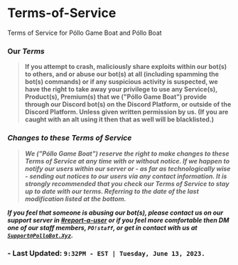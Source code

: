 # Terms-of-Service
Terms of Service for Póllo Game Boat and Póllo Boat

### <strong>Our <i>Terms</i></strong>

<blockquote>
<p><b>If you attempt to crash, maliciously share exploits within our bot(s) to others, and or abuse our bot(s) at all (including spamming the bot(s) commands) or if any suspicious activity is suspected, we have the right to take away your privilege to use any Service(s), Product(s), Premium(s) that we ("Póllo Game Boat") provide through our Discord bot(s) on the Discord Platform, or outside of the Discord Platform.  Unless given written permission by us.  (If you are caught with an alt using it then that as well will be blacklisted.)</b></p>  
</blockquote>

### <b><i>Changes to these Terms of Service</i></b>

<blockquote>
<p><strong><b><i>We ("Póllo Game Boat") reserve the right to make changes to these Terms of Service at any time with or without notice.  If we happen to notify our users within our server or - as far as technologically wise - sending out notices to our users via any contact information. 
It is strongly recommended that you check our Terms of Service to stay up to date with our terms.  Referring to the date of the last modification listed at the bottom.</i></strong></b></p>
</blockquote>

<p><strong><b><i>If you feel that someone is abusing our bot(s), please contact us on our support server in <a href="https://discord.com/channels/825065920299925524/1005811202611482624">#report-a-user</a> or if you feel more comfortable then DM one of our staff members, <code>PO!staff</code>, or get in contact with us at <a href="mailto:Support@PolloBot.Xyz"><code>Support@PolloBot.Xyz</code></a>.  </p></strong></b></i>

### - Last Updated: <code>9:32PM - EST | Tuesday, June 13, 2023.</code>
